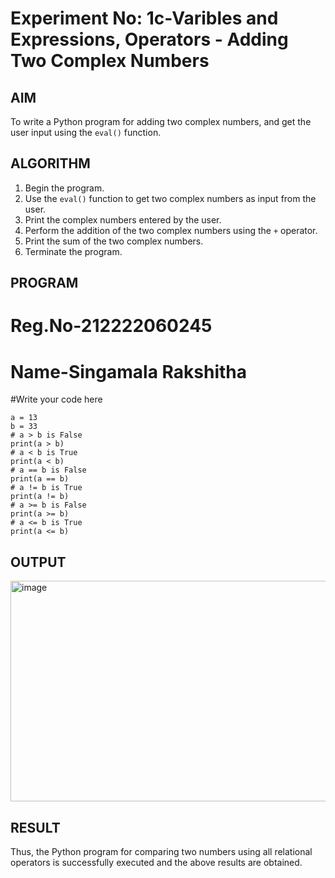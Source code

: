 # Experiment No: 1c-Varibles and Expressions, Operators - Adding Two Complex Numbers

## AIM
To write a Python program for adding two complex numbers, and get the user input using the `eval()` function.

## ALGORITHM
1. Begin the program.
2. Use the `eval()` function to get two complex numbers as input from the user.
3. Print the complex numbers entered by the user.
4. Perform the addition of the two complex numbers using the `+` operator.
5. Print the sum of the two complex numbers.
6. Terminate the program.

## PROGRAM

# Reg.No-212222060245
# Name-Singamala Rakshitha
#Write your code here
```
a = 13
b = 33
# a > b is False
print(a > b)
# a < b is True
print(a < b)
# a == b is False
print(a == b)
# a != b is True
print(a != b)
# a >= b is False
print(a >= b)
# a <= b is True
print(a <= b)
```

## OUTPUT
<img width="1196" height="353" alt="image" src="https://github.com/user-attachments/assets/6eecca39-ce28-43d8-b327-7afeef0e3ef5" />


## RESULT
Thus, the Python program for comparing two numbers using all relational operators is successfully executed and the above results are obtained.
